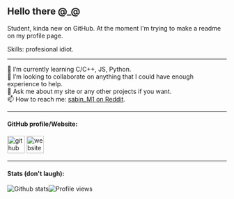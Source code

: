 ## Hello there @_@
Student, kinda new on GitHub. At the moment I'm trying to make a readme on my profile page.

Skills: profesional idiot.

---

🌱 I’m currently learning C/C++, JS, Python. <br>
👯 I’m looking to collaborate on anything that I could have enough experience to help. <br>
💬 Ask me about my site or any other projects if you want. <br>
📫 How to reach me: [sabin_M1 on Reddit](https://reddit.com/user/sabin_M1). <br>

---

#### GitHub profile/Website:

[<img src='https://cdn.jsdelivr.net/npm/simple-icons@3.0.1/icons/github.svg' alt='github' height='40'>](https://github.com/sabinM1)  [<img src='https://cdn.jsdelivr.net/npm/simple-icons@3.0.1/icons/icloud.svg' alt='website' height='40'>](https://mate-romania.tech/)  

---

#### Stats (don't laugh):

![Github stats](https://github-readme-stats.vercel.app/api?username=sabinM1&show_icons=true)![Profile views](https://gpvc.arturio.dev/sabinM1)  
